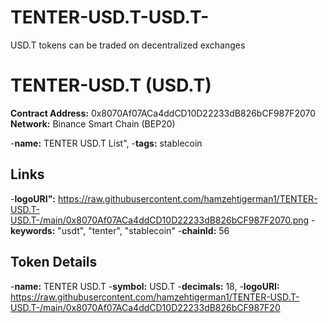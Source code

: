 # TENTER-USD.T-USD.T-

USD.T tokens can be traded on decentralized exchanges

# TENTER-USD.T (USD.T)

**Contract Address:** 0x8070Af07ACa4ddCD10D22233dB826bCF987F2070
**Network:** Binance Smart Chain (BEP20)  

-**name:** TENTER USD.T List",
-**tags:** stablecoin

## Links
-**logoURI":** https://raw.githubusercontent.com/hamzehtigerman1/TENTER-USD.T-USD.T-/main/0x8070Af07ACa4ddCD10D22233dB826bCF987F2070.png
-**keywords:** "usdt", "tenter", "stablecoin"
-**chainId:** 56


## Token Details
-**name:** TENTER USD.T
-**symbol:** USD.T
-**decimals:** 18,
-**logoURI:** https://raw.githubusercontent.com/hamzehtigerman1/TENTER-USD.T-USD.T-/main/0x8070Af07ACa4ddCD10D22233dB826bCF987F20

